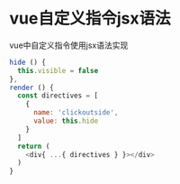 # vue自定义指令jsx语法

vue中自定义指令使用jsx语法实现

```javascript
hide () {
  this.visible = false
},
render () {
  const directives = [
    {
      name: 'clickoutside',
      value: this.hide
    }
  ]
  return (
    <div{ ...{ directives } }></div>
  )
}
```
